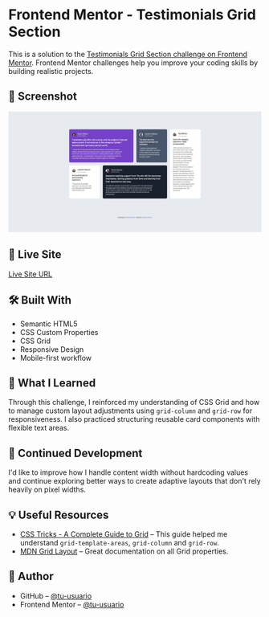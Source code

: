 # Frontend Mentor - Testimonials Grid Section

This is a solution to the [Testimonials Grid Section challenge on Frontend Mentor](https://www.frontendmentor.io/challenges/testimonials-grid-section-Nnw6J7Un7). Frontend Mentor challenges help you improve your coding skills by building realistic projects.

## 📸 Screenshot

![Screenshot](./images/Screenshot-desktop.jpg)

## 🔗 Live Site

[Live Site URL](https://tu-usuario.github.io/testimonials-grid-section/)

## 🛠️ Built With

- Semantic HTML5
- CSS Custom Properties
- CSS Grid
- Responsive Design
- Mobile-first workflow

## 🚀 What I Learned

Through this challenge, I reinforced my understanding of CSS Grid and how to manage custom layout adjustments using `grid-column` and `grid-row` for responsiveness. I also practiced structuring reusable card components with flexible text areas.

## 🔄 Continued Development

I'd like to improve how I handle content width without hardcoding values and continue exploring better ways to create adaptive layouts that don't rely heavily on pixel widths.

## 💡 Useful Resources

- [CSS Tricks - A Complete Guide to Grid](https://css-tricks.com/snippets/css/complete-guide-grid/) – This guide helped me understand `grid-template-areas`, `grid-column` and `grid-row`.
- [MDN Grid Layout](https://developer.mozilla.org/en-US/docs/Web/CSS/CSS_grid_layout) – Great documentation on all Grid properties.

## 👤 Author

- GitHub – [@tu-usuario](https://github.com/tu-usuario)
- Frontend Mentor – [@tu-usuario](https://www.frontendmentor.io/profile/tu-usuario)
